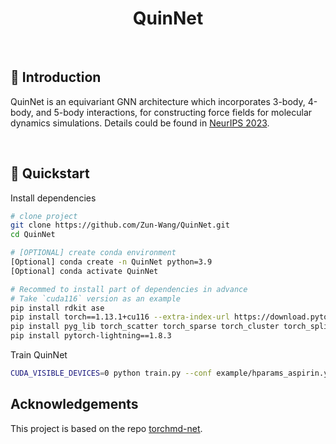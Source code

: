 <div align="center">

# QuinNet


</div>

<br>

## 📌  Introduction

QuinNet is an equivariant GNN architecture which incorporates 3-body, 4-body, and 5-body interactions, for constructing force fields for molecular dynamics simulations. Details could be found in [NeurIPS 2023](https://neurips.cc/virtual/2023/poster/71146).

<br>


## 🚀  Quickstart

Install dependencies

```bash
# clone project
git clone https://github.com/Zun-Wang/QuinNet.git
cd QuinNet

# [OPTIONAL] create conda environment
[Optional] conda create -n QuinNet python=3.9
[Optional] conda activate QuinNet

# Recommed to install part of dependencies in advance
# Take `cuda116` version as an example
pip install rdkit ase
pip install torch==1.13.1+cu116 --extra-index-url https://download.pytorch.org/whl/cu116
pip install pyg_lib torch_scatter torch_sparse torch_cluster torch_spline_conv torch_geometric -f https://data.pyg.org/whl/torch-1.13.0+cu116.html
pip install pytorch-lightning==1.8.3
```

Train QuinNet

```bash
CUDA_VISIBLE_DEVICES=0 python train.py --conf example/hparams_aspirin.yaml
```


## Acknowledgements
This project is based on the repo [torchmd-net](https://github.com/torchmd/torchmd-net.git).